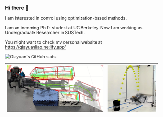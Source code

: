 ### Hi there 👋

I am interested in control using optimization-based methods.

I am an incoming Ph.D. student at UC Berkeley. Now I am working as Undergraduate Researcher in SUSTech.

You might want to check my personal website at https://qiayuanliao.netlify.app/

![Qiayuan's GitHub stats](https://github-readme-stats.vercel.app/api?username=qiayuanliao&include_all_commits=true&show_icons=true&count_private=true&hide_rank=true)

<table class="tg">
<thead>
  <tr>
    <th class="tg-c3ow"> <img src="assets/nmpc_dcbf_duality.jpg" alt="nmpc_dcbf_duality" width=400 /> </th>
    <th class="tg-0pky"> <img src="assets/bbq.jpg" alt="bbq" width=200 /> </th>
  </tr>
</thead>

</table>

